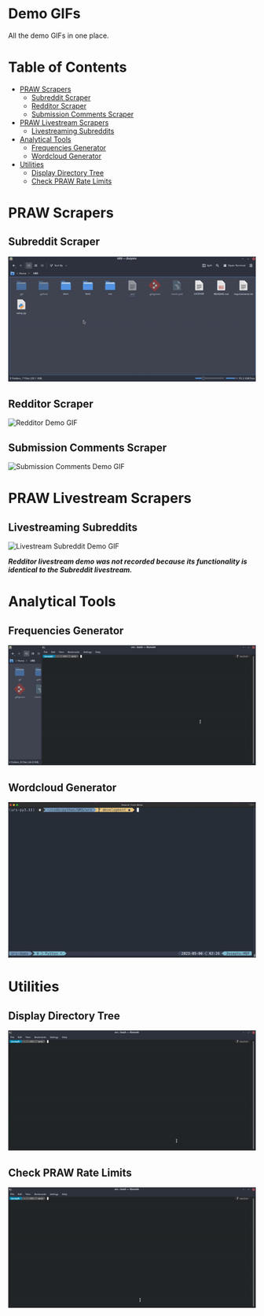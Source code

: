 # Demo GIFs

All the demo GIFs in one place.

# Table of Contents

* [PRAW Scrapers](#praw-scrapers)
    + [Subreddit Scraper](#subreddit-scraper)
    + [Redditor Scraper](#redditor-scraper)
    + [Submission Comments Scraper](#submission-comments-scraper)
* [PRAW Livestream Scrapers](#praw-livestream-scrapers)
    + [Livestreaming Subreddits](#livestreaming-subreddits)
* [Analytical Tools](#analytical-tools)
    + [Frequencies Generator](#frequencies-generator)
    + [Wordcloud Generator](#wordcloud-generator)
* [Utilities](#utilities)
    + [Display Directory Tree](#display-directory-tree)
    + [Check PRAW Rate Limits](#check-praw-rate-limits)

# PRAW Scrapers

## Subreddit Scraper

![Subreddit Demo GIF][Subreddit Demo]

## Redditor Scraper

![Redditor Demo GIF][Redditor Demo]

## Submission Comments Scraper

![Submission Comments Demo GIF][Submission Comments Demo]

# PRAW Livestream Scrapers

## Livestreaming Subreddits

![Livestream Subreddit Demo GIF][Livestream Subreddit Demo]

***Redditor livestream demo was not recorded because its functionality is identical to the Subreddit livestream.***

# Analytical Tools

## Frequencies Generator

![Frequencies Demo GIF][Frequencies Demo]

## Wordcloud Generator

![Wordcloud Demo GIF][Wordcloud Demo]

# Utilities

## Display Directory Tree

![Display Directory Tree Demo GIF][Display Directory Tree Demo]

## Check PRAW Rate Limits

![Check PRAW Rate Limits Demo GIF][Check PRAW Rate Limits Demo]

<!-- PRAW SCRAPER DEMO GIFS -->
[Subreddit Demo]: https://github.com/JosephLai241/URS/blob/demo-gifs/praw_scrapers/static_scrapers/Subreddit_demo.gif
[Redditor Demo]: https://github.com/JosephLai241/URS/blob/demo-gifs/praw_scrapers/static_scrapers/Redditor_demo.gif
[Submission Comments Demo]: https://github.com/JosephLai241/URS/blob/demo-gifs/praw_scrapers/static_scrapers/submission_comments_demo.gif

<!-- PRAW LIVESTREAM DEMO GIFS -->
[Livestream Subreddit Demo]: https://github.com/JosephLai241/URS/blob/demo-gifs/praw_scrapers/live_scrapers/livestream_subreddit_demo.gif

<!-- ANALYTICAL TOOLS DEMO GIFS -->
[Frequencies Demo]: https://github.com/JosephLai241/URS/blob/demo-gifs/analytical_tools/frequencies_generator_demo.gif
[Wordcloud Demo]: https://github.com/JosephLai241/URS/blob/demo-gifs/analytical_tools/wordcloud_generator_demo.gif

<!-- UTILITIES DEMO GIFS -->
[Display Directory Tree Demo]: https://github.com/JosephLai241/URS/blob/demo-gifs/utilities/tree_demo.gif
[Check PRAW Rate Limits Demo]: https://github.com/JosephLai241/URS/blob/demo-gifs/utilities/check_rate_limit_demo.gif

